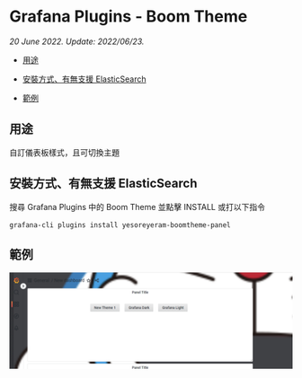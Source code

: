 # Grafana Plugins - Boom Theme

*20 June 2022. Update: 2022/06/23.*

* [用途](#use)

* [安裝方式、有無支援 ElasticSearch](#install)

* [範例](#example)

<h2 id="use">用途</h2>

自訂儀表板樣式，且可切換主題

<h2 id="install">安裝方式、有無支援 ElasticSearch</h2>

搜尋 Grafana Plugins 中的 Boom Theme 並點擊 INSTALL 或打以下指令

    grafana-cli plugins install yesoreyeram-boomtheme-panel

<h2 id="example">範例</h2>

![img](boom_theme.png)

